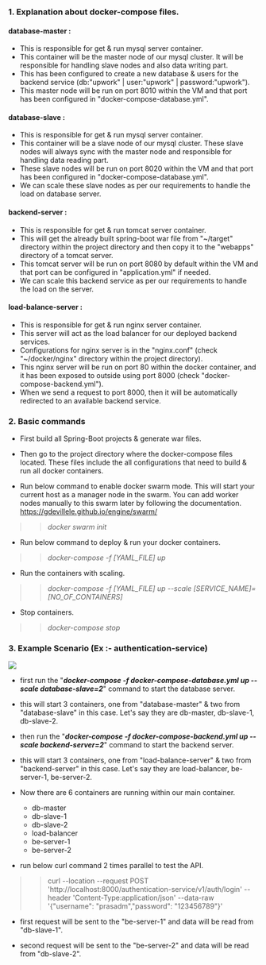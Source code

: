 ### 1. Explanation about docker-compose files.

#### **database-master :**

* This is responsible for get & run mysql server container.
* This container will be the master node of our mysql cluster. It will be responsible for handling slave nodes and also data writing part.
* This has been configured to create a new database & users for the backend service (db:"upwork" | user:"upwork" | password:"upwork").
* This master node will be run on port 8010 within the VM and that port has been configured in "docker-compose-database.yml".

#### **database-slave :**

* This is responsible for get & run mysql server container.
* This container will be a slave node of our mysql cluster. These slave nodes will always sync with the master node and responsible for handling data reading part.
* These slave nodes will be run on port 8020 within the VM and that port has been configured in "docker-compose-database.yml".
* We can scale these slave nodes as per our requirements to handle the load on database server.

#### **backend-server :**

* This is responsible for get & run tomcat server container.
* This will get the already built spring-boot war file from "~/target" directory within the project directory and then copy it to the "webapps" directory of a tomcat server.
* This tomcat server will be run on port 8080 by default within the VM and that port can be configured in "application.yml" if needed.
* We can scale this backend service as per our requirements to handle the load on the server.

#### **load-balance-server :**

* This is responsible for get & run nginx server container.
* This server will act as the load balancer for our deployed backend services.
* Configurations for nginx server is in the "nginx.conf" (check "~/docker/nginx" directory within the project directory).
* This nginx server will be run on port 80 within the docker container, and it has been exposed to outside using port 8000 (check "docker-compose-backend.yml").
* When we send a request to port 8000, then it will be automatically redirected to an available backend service.

### 2. Basic commands

* First build all Spring-Boot projects & generate war files.

* Then go to the project directory where the docker-compose files located. These files include the all configurations that need to build & run all docker containers.

* Run below command to enable docker swarm mode. This will start your current host as a manager node in the swarm. You can add worker nodes manually to this swarm later by following the documentation. https://gdevillele.github.io/engine/swarm/

> > _docker swarm init_

* Run below command to deploy & run your docker containers.

> > _docker-compose -f [YAML_FILE] up_

* Run the containers with scaling.

> > _docker-compose -f [YAML_FILE] up --scale [SERVICE_NAME]=[NO_OF_CONTAINERS]_

* Stop containers.

> > _docker-compose stop_

### 3. Example Scenario (Ex :- authentication-service)

![](https://github.com/prasadm1022/docker-load-balancing-complete/blob/main/architecture.png)

* first run the "**_docker-compose -f docker-compose-database.yml up --scale database-slave=2_**" command to start the database server.

* this will start 3 containers, one from "database-master" & two from "database-slave" in this case. Let's say they are db-master, db-slave-1, db-slave-2.

* then run the "**_docker-compose -f docker-compose-backend.yml up --scale backend-server=2_**" command to start the backend server.

* this will start 3 containers, one from "load-balance-server" & two from "backend-server" in this case. Let's say they are load-balancer, be-server-1, be-server-2.

* Now there are 6 containers are running within our main container.
    * db-master
    * db-slave-1
    * db-slave-2
    * load-balancer
    * be-server-1
    * be-server-2

* run below curl command 2 times parallel to test the API.

> > curl --location --request POST 'http://localhost:8000/authentication-service/v1/auth/login' --header 'Content-Type:application/json' --data-raw '{"username": "prasadm","password": "123456789"}'

* first request will be sent to the "be-server-1" and data will be read from "db-slave-1".

* second request will be sent to the "be-server-2" and data will be read from "db-slave-2".
